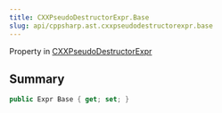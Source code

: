 ```yaml
---
title: CXXPseudoDestructorExpr.Base
slug: api/cppsharp.ast.cxxpseudodestructorexpr.base
---
```

Property in [CXXPseudoDestructorExpr](/api/cppsharp/ast/cxxpseudodestructorexpr)

## Summary



```csharp
public Expr Base { get; set; }
```

